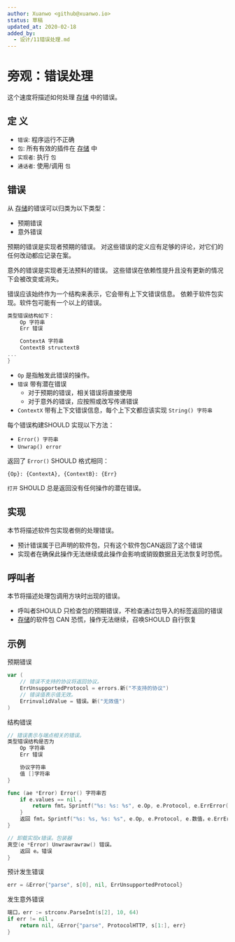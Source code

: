 ```yaml
---
author: Xuanwo <github@xuanwo.io>
status: 草稿
updated_at: 2020-02-18
added_by:
  - 设计/11错误处理.md
---
```


# 旁观：错误处理

这个速度将描述如何处理 [存储](https://github.com/Xuanwo/storage) 中的错误。

## 定 义

- `错误`: 程序运行不正确
- `包`: 所有有效的插件在 [存储](https://github.com/Xuanwo/storage) 中
- `实现者`: 执行 `包`
- `通话者`: 使用/调用 `包`

## 错误

从 [存储](https://github.com/Xuanwo/storage)的错误可以归类为以下类型：

- 预期错误
- 意外错误

预期的错误是实现者预期的错误。 对这些错误的定义应有足够的评论，对它们的任何改动都应记录在案。

意外的错误是实现者无法预料的错误。 这些错误在依赖性提升且没有更新的情况下会被改变或消失。

错误应该始终作为一个结构来表示，它会带有上下文错误信息。 依赖于软件包实现。软件包可能有一个以上的错误。

```go
类型错误结构如下：
    Op 字符串
    Err 错误

    ContextA 字符串
    ContextB structextB
...
}
```

- `Op` 是指触发此错误的操作。
- `错误` 带有潜在错误
  - 对于预期的错误，相关错误将直接使用
  - 对于意外的错误，应按照或改写传递错误
- `ContextX` 带有上下文错误信息，每个上下文都应该实现 `String() 字符串`

每个错误构建SHOULD 实现以下方法：

- `Error() 字符串`
- `Unwrap() error`

返回了 `Error()` SHOULD 格式相同：

`{Op}: {ContextA}, {ContextB}: {Err}`

`打开` SHOULD 总是返回没有任何操作的潜在错误。

## 实现

本节将描述软件包实现者侧的处理错误。

- 预计错误属于已声明的软件包，只有这个软件包CAN返回了这个错误
- 实现者在确保此操作无法继续或此操作会影响或销毁数据且无法恢复时恐慌。

## 呼叫者

本节将描述处理包调用方块时出现的错误。

- 呼叫者SHOULD 只检查包的预期错误，不检查通过包导入的标签返回的错误
- [存储](https://github.com/Xuanwo/storage)的软件包 CAN 恐慌，操作无法继续，召唤SHOULD 自行恢复

## 示例

预期错误

```go
var (
    // 错误不支持的协议将返回协议。
    ErrUnsupportedProtocol = errors.新("不支持的协议")
    // 错误值表示值无效。
    ErrinvalidValue = 错误。新("无效值")
)
```

结构错误

```go
// 错误表示与端点相关的错误。
类型错误结构是否为
    Op 字符串
    Err 错误

    协议字符串
    值 []字符串
}

func (ae *Error) Error() 字符串否
    if e.values == nil 。
        return fmt。Sprintf("%s: %s: %s", e.Op, e.Protocol, e.ErrError())
    }
    返回 fmt。Sprintf("%s: %s, %s: %s", e.Op, e.Protocol, e.数值，e.ErrError())
}

// 卸载实现x错误。包装器
真空(e *Error) Unwrawrawraw() 错误。
    返回 e。错误
}
```

预计发生错误

```go
err = &Error{"parse", s[0], nil, ErrUnsupportedProtocol}
```

发生意外错误

```go
端口，err := strconv.ParseInt(s[2], 10, 64)
if err != nil 。
    return nil, &Error{"parse", ProtocolHTTP, s[1:], err}
}
```
